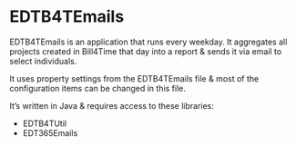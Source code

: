 # EDTB4TEmails

EDTB4TEmails is an application that runs every weekday.  It aggregates all projects created in Bill4Time that day into a report & sends it via email to select individuals.

It uses property settings from the EDTB4TEmails file & most of the configuration items can be changed in this file.

It’s written in Java & requires access to these libraries:
*	EDTB4TUtil
*	EDT365Emails
